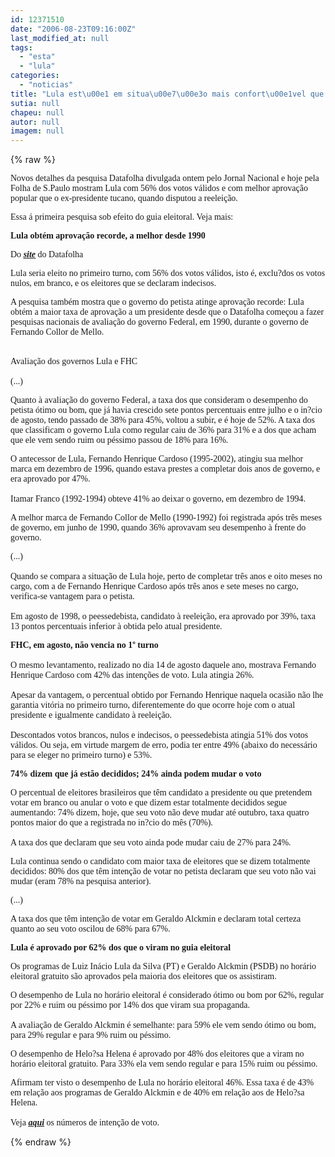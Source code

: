 ```yaml
---
id: 12371510
date: "2006-08-23T09:16:00Z"
last_modified_at: null
tags:
  - "esta"
  - "lula"
categories:
  - "noticias"
title: "Lula est\u00e1 em situa\u00e7\u00e3o mais confort\u00e1vel que FHC em 98"
sutia: null
chapeu: null
autor: null
imagem: null
---
```

{% raw %}
<p><P><FONT face=Verdana>Novos detalhes da pesquisa Datafolha divulgada ontem pelo Jornal Nacional e hoje pela Folha de S.Paulo mostram Lula com 56% dos votos válidos e com melhor aprovação popular que o ex-presidente tucano, quando disputou a reeleição.</FONT></P></p>
<p><P><FONT face=Verdana>Essa á primeira pesquisa sob efeito do guia eleitoral. V</FONT><FONT face=Verdana>eja mais:</FONT></P></p>
<p><P><FONT face=Verdana><STRONG>Lula obtém aprovação recorde, a melhor desde 1990</STRONG></FONT></P></p>
<p><P><FONT face=Verdana>Do <STRONG><EM><U><A href=\"https://datafolha.folha.uol.com.br/\" target=_blank>site</A></U></EM></STRONG> do Datafolha</FONT></P></p>
<p><P><FONT face=Verdana>Lula seria eleito no primeiro turno, com 56% dos votos válidos, isto é, exclu?dos os votos nulos, em branco, e os eleitores que se declaram indecisos. </FONT></P></p>
<p><P><FONT face=Verdana>A pesquisa também mostra que o governo do petista atinge aprovação recorde: Lula obtém a maior taxa de aprovação a um presidente desde que o Datafolha começou a fazer pesquisas nacionais de avaliação do governo Federal, em 1990, durante o governo de Fernando Collor de Mello.</FONT></P></p>
<p><P><BR><FONT face=Verdana>Avaliação dos governos Lula e FHC<BR><BR>(...)</FONT></P></p>
<p><P><FONT face=Verdana>Quanto à avaliação do governo Federal, a taxa dos que consideram o desempenho do petista ótimo ou bom, que já havia crescido sete pontos percentuais entre julho e o in?cio de agosto, tendo passado de 38% para 45%, voltou a subir, e é hoje de 52%. A taxa dos que classificam o governo Lula como regular caiu de 36% para 31% e a dos que acham que ele vem sendo ruim ou péssimo passou de 18% para 16%.</FONT></P></p>
<p><P><FONT face=Verdana>O antecessor de Lula, Fernando Henrique Cardoso (1995-2002), atingiu sua melhor marca em dezembro de 1996, quando estava prestes a completar dois anos de governo, e era aprovado por 47%. <BR><BR>Itamar Franco (1992-1994) obteve 41% ao deixar o governo, em dezembro de 1994. </FONT></P></p>
<p><P><FONT face=Verdana>A melhor marca de Fernando Collor de Mello (1990-1992) foi registrada após três meses de governo, em junho de 1990, quando 36% aprovavam seu desempenho à frente do governo. </FONT></P></p>
<p><P><FONT face=Verdana>(...)<BR><BR>Quando se compara a situação de Lula hoje, perto de completar três anos e oito meses no cargo, com a de Fernando Henrique Cardoso após três anos e sete meses no cargo, verifica-se vantagem para o petista. <BR><BR>Em agosto de 1998, o peessedebista, candidato à reeleição, era aprovado por 39%, taxa 13 pontos percentuais inferior à obtida pelo atual presidente. </FONT></P></p>
<p><P><FONT face=Verdana><STRONG>FHC, em agosto, não vencia no 1º turno<BR></STRONG><BR>O mesmo levantamento, realizado no dia 14 de agosto daquele ano, mostrava Fernando Henrique Cardoso com 42% das intenções de voto. Lula atingia 26%. <BR><BR>Apesar da vantagem, o percentual obtido por Fernando Henrique naquela ocasião não lhe garantia vitória no primeiro turno, diferentemente do que ocorre hoje com o atual presidente e igualmente candidato à reeleição. <BR><BR>Descontados votos brancos, nulos e indecisos, o peessedebista atingia 51% dos votos válidos. Ou seja, em virtude margem de erro, podia ter entre 49% (abaixo do necessário para se eleger no primeiro turno) e 53%. </FONT></P></p>
<p><P><FONT face=Verdana><STRONG>74% dizem que já estão decididos; 24% ainda podem mudar o voto</STRONG></FONT></P></p>
<p><P><FONT face=Verdana>O percentual de eleitores brasileiros que têm candidato a presidente ou que pretendem votar em branco ou anular o voto e que dizem estar totalmente decididos segue aumentando: 74% dizem, hoje, que seu voto não deve mudar até outubro, taxa quatro pontos maior do que a registrada no in?cio do mês (70%). <BR><BR>A taxa dos que declaram que seu voto ainda pode mudar caiu de 27% para 24%. </FONT></P></p>
<p><P><FONT face=Verdana>Lula continua sendo o candidato com maior taxa de eleitores que se dizem totalmente decididos: 80% dos que têm intenção de votar no petista declaram que seu voto não vai mudar (eram 78% na pesquisa anterior). </FONT></P></p>
<p><P><FONT face=Verdana>(...)</FONT></P></p>
<p><P><FONT face=Verdana>A taxa dos que têm intenção de votar em Geraldo Alckmin e declaram total certeza quanto ao seu voto oscilou de 68% para 67%. </FONT></P></p>
<p><P><FONT face=Verdana><STRONG>Lula é aprovado por 62% dos que o viram no guia eleitoral</STRONG></FONT></P></p>
<p><P><FONT face=Verdana>Os programas de Luiz Inácio Lula da Silva (PT) e Geraldo Alckmin (PSDB) no horário eleitoral gratuito são aprovados pela maioria dos eleitores que os assistiram. </FONT></P></p>
<p><P><FONT face=Verdana>O desempenho de Lula no horário eleitoral é considerado ótimo ou bom por 62%, regular por 22% e ruim ou péssimo por 14% dos que viram sua propaganda. <BR><BR>A avaliação de Geraldo Alckmin é semelhante: para 59% ele vem sendo ótimo ou bom, para 29% regular e para 9% ruim ou péssimo.</FONT></P></p>
<p><P><FONT face=Verdana>O desempenho de Helo?sa Helena é aprovado por 48% dos eleitores que a viram no horário eleitoral gratuito. Para 33% ela vem sendo regular e para 15% ruim ou péssimo. </FONT></P></p>
<p><P><FONT face=Verdana>Afirmam ter visto o desempenho de Lula no horário eleitoral 46%. Essa taxa é de 43% em relação aos programas de Geraldo Alckmin e de 40% em relação aos de Helo?sa Helena.<BR><BR>Veja <STRONG><EM><U><A href=\"https://jc3.uol.com.br/blogs/jc/2006/08/22/index.php#930\">aqui</A></U></EM></STRONG> os números de intenção de voto.</FONT></P> </p>
{% endraw %}